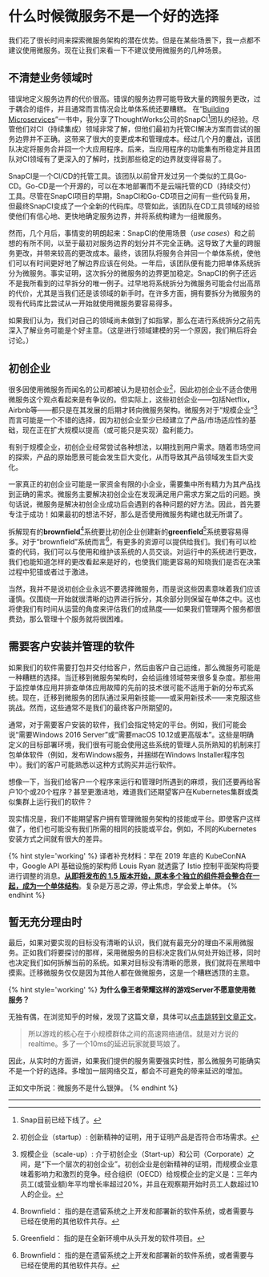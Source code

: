 # 什么时候微服务不是一个好的选择

我们花了很长时间来探索微服务架构的潜在优势。但是在某些场景下，我一点都不建议使用微服务。现在让我们来看一下不建议使用微服务的几种场景。

## 不清楚业务领域时
错误地定义服务边界的代价很高。错误的服务边界可能导致大量的跨服务更改，过于耦合的组件，并且通常而言情况会比单体系统还要糟糕。 在“[Building Microservices](https://www.amazon.com/Building-Microservices-Designing-Fine-Grained-Systems/dp/1491950358)”一书中，我分享了ThoughtWorks公司的SnapCI[^译注1]团队的经验。尽管他们对CI（持续集成）领域非常了解，但他们最初为托管CI解决方案而尝试的服务边界并不正确。这带来了很大的变更成本和管理成本。经过几个月的鏖战，该团队决定将服务合并回一个大应用程序。后来，当应用程序的功能集有所稳定并且团队对CI领域有了更深入的了解时，找到那些稳定的边界就变得容易了。

SnapCI是一个CI/CD的托管工具。该团队以前曾开发过另一个类似的工具Go-CD。Go-CD是一个开源的，可以在本地部署而不是云端托管的CD（持续交付）工具。尽管在SnapCI项目的早期，SnapCI和Go-CD项目之间有一些代码复用，但最终SnapCI变成了一个全新的代码库。尽管如此，该团队在CD工具领域的经验使他们有信心地、更快地确定服务边界，并将系统构建为一组微服务。

然而，几个月后，事情变的明朗起来：SnapCI的使用场景（*use cases*）和之前想的有所不同，以至于最初对服务边界的划分并不完全正确。这导致了大量的跨服务更改，并带来较高的更改成本。最终，该团队将服务合并回一个单体系统，使他们可以有时间更好地了解边界应该在何处。一年后，该团队便有能力把单体系统拆分为微服务。事实证明，这次拆分的微服务的边界更加稳定。SnapCI的例子还远不是我所看到的过早拆分的唯一例子。过早地将系统拆分为微服务可能会付出高昂的代价，尤其是当我们还是该领域的新手时。在许多方面，拥有要拆分为微服务的现有代码库比尝试从一开始就使用微服务要容易得多。

如果我们认为，我们对自己的领域尚未做到了如指掌，那么在进行系统拆分之前先深入了解业务可能是个好主意。（这是进行领域建模的另一个原因，我们稍后将会讨论。）

## 初创企业
很多因使用微服务而闻名的公司都被认为是初创企业[^译注2]，因此初创企业不适合使用微服务这个观点看起来是有争议的。但实际上，这些初创企业——包括Netflix，Airbnb等——都只是在其发展的后期才转向微服务架构。微服务对于“规模企业”[^译注3]而言可能是一个不错的选择，因为初创企业至少已经建立了产品/市场适应性的基础，现在正在扩大规模以提高（或可能只是实现）盈利能力。

有别于规模企业，初创企业经常尝试各种想法，以期找到用户需求。随着市场空间的探索，产品的原始愿景可能会发生巨大变化，从而导致其产品领域发生巨大变化。

一家真正的初创企业可能是一家资金有限的小企业，需要集中所有精力为其产品找到正确的需求。微服务主要解决初创企业在发现满足用户需求方案之后的问题。换句话说，微服务是解决初创企业成功后会遇到的各种问题的好方法。因此，首先要专注于成功！如果最初的想法不好，那么是否使用微服务构建也就无所谓了。

拆解现有的**brownfield**[^译注4]系统要比初创企业创建新的**greenfield**[^译注5]系统要容易得多。对于“brownfield”系统而言[^译注4]，有更多的资源可以提供给我们。我们有可以检查的代码，我们可以与使用和维护该系统的人员交谈。对运行中的系统进行更改，我们也能知道怎样的更改看起来是好的，也使我们能更容易的知晓我们是否在决策过程中犯错或者过于激进。

当然，我并不是说初创企业永远不要选择微服务，而是说这些因素意味着我们应该谨慎。仅围绕一开始就很清晰的边界进行拆分，其余部分则保留在单体之中。这也将使我们有时间从运营的角度来评估我们的成熟度——如果我们管理两个服务都很费劲，那么管理十个服务就将很困难。

## 需要客户安装并管理的软件
如果我们的软件需要打包并交付给客户，然后由客户自己运维，那么微服务可能是一种糟糕的选择。当迁移到微服务架构时，会给运维领域带来很多复杂度。那些用于监控单体应用并排查单体应用故障的先前的技术很可能不适用于新的分布式系统。现在，迁移到微服务的团队通过采用新技能——或采用新技术——来克服这些挑战。然而，这些通常不是我们的最终客户所期望的。

通常，对于需要客户安装的软件，我们会指定特定的平台。例如，我们可能会说“需要Windows 2016 Server”或“需要macOS 10.12或更高版本”。这些是明确定义的目标部署环境，我们很有可能会使用这些系统的管理人员所熟知的机制来打包单体软件（例如，发布Windows服务，并捆绑在Windows Installer程序包中）。我们的客户可能熟悉以这种方式购买并运行软件。

想像一下，当我们给客户一个程序来运行和管理时所遇到的麻烦，我们还要再给客户10个或20个程序？甚至更激进地，难道我们还期望客户在Kubernetes集群或类似集群上运行我们的软件？

现实情况是，我们不能期望客户拥有管理微服务架构的技能或平台。即使客户这样做了，他们也可能没有我们所需的相同的技能或平台。例如，不同的Kubernetes安装方式之间就有很大的差异。

{% hint style='working' %}
译者补充材料：早在 2019 年底的 KubeConNA 中，Google API 基础设施的架构师 Louis Ryan 就透露了 Istio 控制平面架构将要进行调整的消息。[**从即将发布的 1.5 版本开始，原本多个独立的组件将会整合在一起，成为一个单体结构**](https://istio.io/latest/news/releases/1.5.x/announcing-1.5/)。复杂是万恶之源，停止焦虑，学会爱上单体。
{% endhint %}

## 暂无充分理由时
最后，如果对要实现的目标没有清晰的认识，我们就有最充分的理由不采用微服务。正如我们将要探讨的那样，采用微服务的目标决定我们从何处开始迁移，同时也决定我们如何拆解当前的系统。如果对目标没有清晰的愿景，我们就将在黑暗中摸索。迁移微服务仅仅是因为其他人都在做微服务，这是一个糟糕透顶的主意。

{% hint style='working' %}
**为什么像王者荣耀这样的游戏Server不愿意使用微服务？**

无独有偶，在浏览知乎的时候，发现了这篇文章，具体可以[点击跳转到文章正文](https://zhuanlan.zhihu.com/p/150857166)。

> 所以游戏的核心在于小规模群体之间的高速网络通信。就是对方说的realtime。多了一个10ms的延迟玩家就要骂娘了。

因此，从实时的方面讲，如果我们提供的服务需要强实时性，那么微服务可能确实不是一个好的选择。多增加一层网络交互，都会不可避免的带来延迟的增加。

正如文中所说：微服务不是什么银弹。
{% endhint %}

---
[^译注1]: Snap目前已经下线了。
[^译注2]: 初创企业（startup）: 创新精神的证明，用于证明产品是否符合市场需求。
[^译注3]: 规模企业（scale-up）: 介于初创企业（Start-up）和公司（Corporate）之间，是“下一个层次的初创企业”。初创企业是创新精神的证明，而规模企业意味着影响力和激烈的竞争。经合组织（OECD）给规模企业的定义是：三年内员工(或营业额)年平均增长率超过20%，并且在观察期开始时员工人数超过10人的企业。
[^译注4]: Brownfield： 指的是在遗留系统之上开发和部署新的软件系统，或者需要与已经在使用的其他软件共存。
[^译注5]: Greenfield： 指的是在全新环境中从头开发的软件项目。